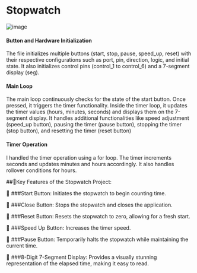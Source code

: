 # Stopwatch
![image](https://github.com/Mazen-Omar/Stopwatch/assets/112568201/67e27d7a-6696-4225-97e9-de65d64bf05c)


#### Button and Hardware Initialization
The file initializes multiple buttons (start, stop, pause, speed_up, reset) with their respective configurations such as port, pin, direction, logic, and initial state.
It also initializes control pins (control_1 to control_6) and a 7-segment display (seg).

#### Main Loop
The main loop continuously checks for the state of the start button. Once pressed, it triggers the timer functionality.
Inside the timer loop, it updates the timer values (hours, minutes, seconds) and displays them on the 7-segment display.
It handles additional functionalities like speed adjustment (speed_up button), pausing the timer (pause button), stopping the timer (stop button), and resetting the timer (reset button)

#### Timer Operation
I handled the timer operation using a for loop. The timer increments seconds and updates minutes and hours accordingly. It also handles rollover conditions for hours.

##🔑Key Features of the Stopwatch Project:

🔘 ###Start Button: Initiates the stopwatch to begin counting time.

🔘 ###Close Button: Stops the stopwatch and closes the application.

🔘 ###Reset Button: Resets the stopwatch to zero, allowing for a fresh start.

🔘 ###Speed Up Button: Increases the timer speed.

🔘 ###Pause Button: Temporarily halts the stopwatch while maintaining the current time.

🔘 ###8-Digit 7-Segment Display: Provides a visually stunning representation of the elapsed time, making it easy to read.

